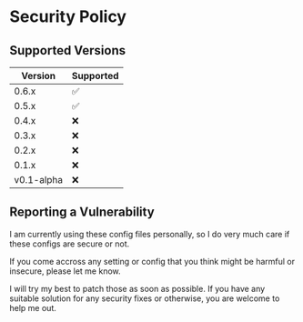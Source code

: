 # Security Policy

## Supported Versions

| Version | Supported          |
| ------- | ------------------ |
| 0.6.x   | :white_check_mark: |
| 0.5.x   | :white_check_mark: |
| 0.4.x   | :x:                |
| 0.3.x   | :x:                |
| 0.2.x   | :x:                |
| 0.1.x   | :x:                |
| v0.1-alpha   | :x:           |

## Reporting a Vulnerability

I am currently using these config files personally, so I do very much care if these configs are secure or not.

If you come accross any setting or config that you think might be harmful or insecure, please let me know. 

I will try my best to patch those as soon as possible. If you have any suitable solution for any security fixes or otherwise, you are welcome to help me out.
